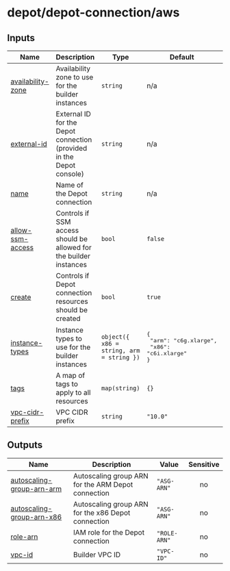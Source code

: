 # depot/depot-connection/aws

<!-- BEGIN_TF_DOCS -->

## Inputs

| Name                                                                                 | Description                                                          | Type                                     | Default                                                            | Required |
| ------------------------------------------------------------------------------------ | -------------------------------------------------------------------- | ---------------------------------------- | ------------------------------------------------------------------ | :------: |
| <a name="input_availability-zone"></a> [availability-zone](#input_availability-zone) | Availability zone to use for the builder instances                   | `string`                                 | n/a                                                                |   yes    |
| <a name="input_external-id"></a> [external-id](#input_external-id)                   | External ID for the Depot connection (provided in the Depot console) | `string`                                 | n/a                                                                |   yes    |
| <a name="input_name"></a> [name](#input_name)                                        | Name of the Depot connection                                         | `string`                                 | n/a                                                                |   yes    |
| <a name="input_allow-ssm-access"></a> [allow-ssm-access](#input_allow-ssm-access)    | Controls if SSM access should be allowed for the builder instances   | `bool`                                   | `false`                                                            |    no    |
| <a name="input_create"></a> [create](#input_create)                                  | Controls if Depot connection resources should be created             | `bool`                                   | `true`                                                             |    no    |
| <a name="input_instance-types"></a> [instance-types](#input_instance-types)          | Instance types to use for the builder instances                      | `object({ x86 = string, arm = string })` | <pre>{<br> "arm": "c6g.xlarge",<br> "x86": "c6i.xlarge"<br>}</pre> |    no    |
| <a name="input_tags"></a> [tags](#input_tags)                                        | A map of tags to apply to all resources                              | `map(string)`                            | `{}`                                                               |    no    |
| <a name="input_vpc-cidr-prefix"></a> [vpc-cidr-prefix](#input_vpc-cidr-prefix)       | VPC CIDR prefix                                                      | `string`                                 | `"10.0"`                                                           |    no    |

## Outputs

| Name                                                                                                           | Description                                        | Value        | Sensitive |
| -------------------------------------------------------------------------------------------------------------- | -------------------------------------------------- | ------------ | :-------: |
| <a name="output_autoscaling-group-arn-arm"></a> [autoscaling-group-arn-arm](#output_autoscaling-group-arn-arm) | Autoscaling group ARN for the ARM Depot connection | `"ASG-ARN"`  |    no     |
| <a name="output_autoscaling-group-arn-x86"></a> [autoscaling-group-arn-x86](#output_autoscaling-group-arn-x86) | Autoscaling group ARN for the x86 Depot connection | `"ASG-ARN"`  |    no     |
| <a name="output_role-arn"></a> [role-arn](#output_role-arn)                                                    | IAM role for the Depot connection                  | `"ROLE-ARN"` |    no     |
| <a name="output_vpc-id"></a> [vpc-id](#output_vpc-id)                                                          | Builder VPC ID                                     | `"VPC-ID"`   |    no     |

<!-- END_TF_DOCS -->
